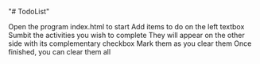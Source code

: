 "# TodoList" 

Open the program index.html to start
Add items to do on the left textbox
Sumbit the activities you wish to complete
They will appear on the other side with its complementary checkbox
Mark them as you clear them
Once finished, you can clear them all